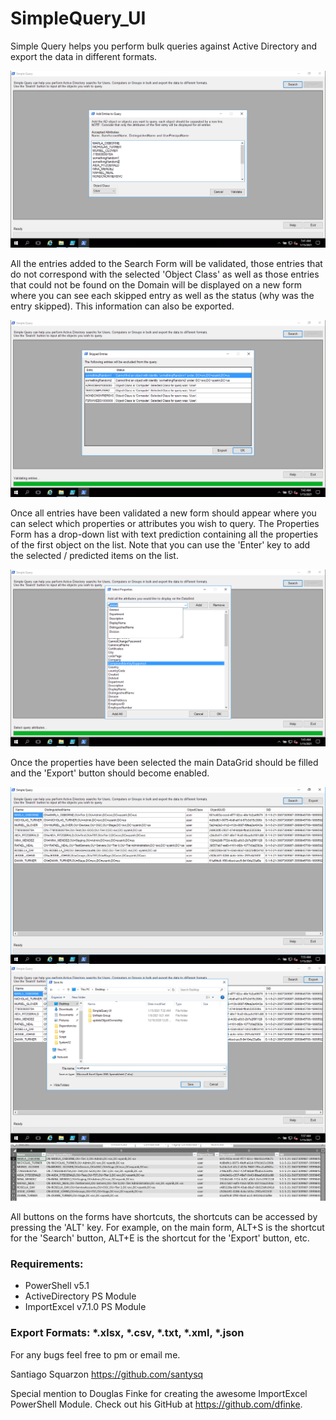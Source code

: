 # SimpleQuery_UI

Simple Query helps you perform bulk queries against Active Directory and export the data in different formats.

![Alt text](/Example/1.png?raw=true)

All the entries added to the Search Form will be validated, those entries that do not correspond with the selected 'Object Class' as well as those entries that could not be found on the Domain will be displayed on a new form where you can see each skipped entry as well as the status (why was the entry skipped). This information can also be exported.

![Alt text](/Example/2.png?raw=true)

Once all entries have been validated a new form should appear where you can select which properties or attributes you wish to query. The Properties Form has a drop-down list with text prediction containing all the properties of the first object on the list. Note that you can use the 'Enter' key to add the selected / predicted items on the list.

![Alt text](/Example/3.png?raw=true)

Once the properties have been selected the main DataGrid should be filled and the 'Export' button should become enabled.

![Alt text](/Example/4.png?raw=true)
![Alt text](/Example/5.png?raw=true)
![Alt text](/Example/6.png?raw=true)

All buttons on the forms have shortcuts, the shortcuts can be accessed by pressing the 'ALT' key.
For example, on the main form, ALT+S is the shortcut for the 'Search' button, ALT+E is the shortcut for the 'Export' button, etc.

### Requirements:
   - PowerShell v5.1
   - ActiveDirectory PS Module
   - ImportExcel v7.1.0 PS Module

### Export Formats: *.xlsx, *.csv, *.txt, *.xml, *.json

For any bugs feel free to pm or email me.

Santiago Squarzon
https://github.com/santysq  
  
Special mention to Douglas Finke for creating the awesome ImportExcel PowerShell Module.
Check out his GitHub at https://github.com/dfinke.